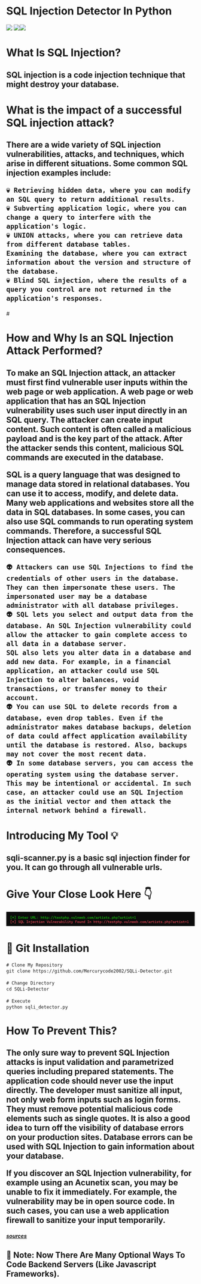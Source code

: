 <h1><b>SQL Injection Detector In Python</b></h1>
<img src="https://img.shields.io/badge/Python-3.10-blue"> <img src="https://img.shields.io/badge/Status-Beta-orange"><a href="https://taguar258.github.io/Raven-Storm/INSTALLATION"><img src="https://img.shields.io/badge/Download-Now-green"></a>

#
<h1><b>What Is SQL Injection? </b></h1>
<h2>SQL injection is a code injection technique that might destroy your database. </h2>

#
<h1><b>What is the impact of a successful SQL injection attack?</b></h1>
<h2> There are a wide variety of SQL injection vulnerabilities, attacks, and techniques, which arise in different situations. Some common SQL injection examples include:

    💀 Retrieving hidden data, where you can modify an SQL query to return additional results.
    💀 Subverting application logic, where you can change a query to interfere with the application's logic.
    💀 UNION attacks, where you can retrieve data from different database tables.
    Examining the database, where you can extract information about the version and structure of the database.
    💀 Blind SQL injection, where the results of a query you control are not returned in the application's responses.
</h2>
#
<h1><b>How and Why Is an SQL Injection Attack Performed?</b></h1>
<h2>To make an SQL Injection attack, an attacker must first find vulnerable user inputs within the web page or web application. A web page or web application that has an SQL Injection vulnerability uses such user input directly in an SQL query. The attacker can create input content. Such content is often called a malicious payload and is the key part of the attack. After the attacker sends this content, malicious SQL commands are executed in the database.

SQL is a query language that was designed to manage data stored in relational databases. You can use it to access, modify, and delete data. Many web applications and websites store all the data in SQL databases. In some cases, you can also use SQL commands to run operating system commands. Therefore, a successful SQL Injection attack can have very serious consequences.

    👽 Attackers can use SQL Injections to find the credentials of other users in the database. They can then impersonate these users. The impersonated user may be a database administrator with all database privileges.
    👽 SQL lets you select and output data from the database. An SQL Injection vulnerability could allow the attacker to gain complete access to all data in a database server.
    SQL also lets you alter data in a database and add new data. For example, in a financial application, an attacker could use SQL Injection to alter balances, void transactions, or transfer money to their account.
    👽 You can use SQL to delete records from a database, even drop tables. Even if the administrator makes database backups, deletion of data could affect application availability until the database is restored. Also, backups may not cover the most recent data.
    👽 In some database servers, you can access the operating system using the database server. This may be intentional or accidental. In such case, an attacker could use an SQL Injection as the initial vector and then attack the internal network behind a firewall.
</h2>

<h1><b>Introducing My Tool 💡</b></h1>
<h2>sqli-scanner.py is a basic sql injection finder for you. It can go through all vulnerable urls.</h2>

#
<h1><b>Give Your Close Look Here 👇</b></h1>

![Alt text](sqli-scanner.png)

#
<h1><b>👾 Git Installation </b></h1>

```
# Clone My Repository
git clone https://github.com/Mercurycode2002/SQLi-Detector.git

# Change Directory
cd SQLi-Detector

# Execute
python sqli_detector.py
```

#
<h1><b>How To Prevent This?</b></h1>
<h2>The only sure way to prevent SQL Injection attacks is input validation and parametrized queries including prepared statements. The application code should never use the input directly. The developer must sanitize all input, not only web form inputs such as login forms. They must remove potential malicious code elements such as single quotes. It is also a good idea to turn off the visibility of database errors on your production sites. Database errors can be used with SQL Injection to gain information about your database.

If you discover an SQL Injection vulnerability, for example using an Acunetix scan, you may be unable to fix it immediately. For example, the vulnerability may be in open source code. In such cases, you can use a web application firewall to sanitize your input temporarily.</h2>
<h5><a href="https://www.acunetix.com/websitesecurity/sql-injection/">sources</a></h5>
<h2>🔴 <b>Note:</b> Now There Are Many Optional Ways To Code Backend Servers (Like Javascript Frameworks). 

